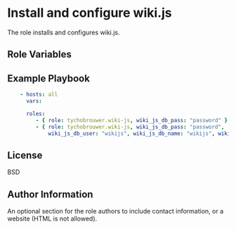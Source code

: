 Install and configure wiki.js
=========

The role installs and configures wiki.js.

Role Variables
--------------



Example Playbook
----------------

```yaml
    - hosts: all
      vars:

      roles:
         - { role: tychobrouwer.wiki-js, wiki_js_db_pass: "password" }
         - { role: tychobrouwer.wiki-js, wiki_js_db_pass: "password",
             wiki_js_db_user: "wikijs", wiki_js_db_name: "wikijs", wiki_js_db_port: 3306, wiki_js_user: "wikijs", wiki_js_group: "wikijs" }
```

License
-------

BSD

Author Information
------------------

An optional section for the role authors to include contact information, or a website (HTML is not allowed).
